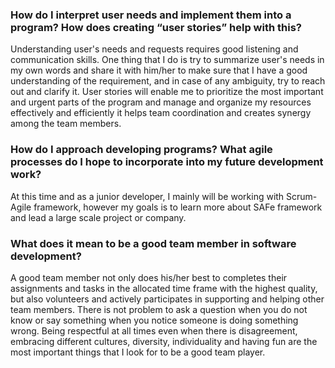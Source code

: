 ### How do I interpret user needs and implement them into a program? How does creating “user stories” help with this?
Understanding user's needs and requests requires good listening and communication skills. One thing that I do is try to summarize user's needs in my own words and share it with him/her to make sure that I have a good understanding of the requirement, and in case of any ambiguity, try to reach out and clarify it. User stories will enable me to prioritize the most important and urgent parts of the program and manage and organize my resources effectively and efficiently it helps team coordination and creates synergy among the team members. 
### How do I approach developing programs? What agile processes do I hope to incorporate into my future development work?
At this time and as a junior developer, I mainly will be working with Scrum-Agile framework, however my goals is to learn more about SAFe framework and lead a large scale project or company.
### What does it mean to be a good team member in software development?
A good team member not only does his/her best to completes their assignments and tasks in the allocated time frame with the highest quality, but also volunteers and actively participates in supporting and helping other team members. There is not problem to ask a question when you do not know or say something when you notice someone is doing something wrong. Being respectful at all times even when there is disagreement, embracing different cultures, diversity, individuality and having fun are the most important things that I look for to be a good team player.
